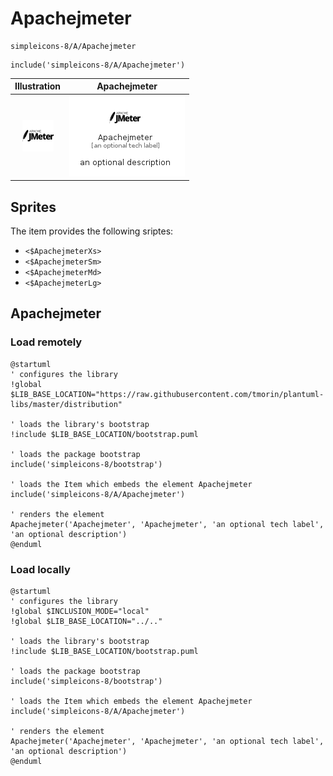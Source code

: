 # Apachejmeter


```text
simpleicons-8/A/Apachejmeter
```

```text
include('simpleicons-8/A/Apachejmeter')
```



| Illustration | Apachejmeter |
| :---: | :---: |
| ![illustration for Illustration](../../simpleicons-8/A/Apachejmeter.png) | ![illustration for Apachejmeter](../../simpleicons-8/A/Apachejmeter.Local.png) |



## Sprites
The item provides the following sriptes:

- `<$ApachejmeterXs>`
- `<$ApachejmeterSm>`
- `<$ApachejmeterMd>`
- `<$ApachejmeterLg>`





## Apachejmeter

### Load remotely
```plantuml
@startuml
' configures the library
!global $LIB_BASE_LOCATION="https://raw.githubusercontent.com/tmorin/plantuml-libs/master/distribution"

' loads the library's bootstrap
!include $LIB_BASE_LOCATION/bootstrap.puml

' loads the package bootstrap
include('simpleicons-8/bootstrap')

' loads the Item which embeds the element Apachejmeter
include('simpleicons-8/A/Apachejmeter')

' renders the element
Apachejmeter('Apachejmeter', 'Apachejmeter', 'an optional tech label', 'an optional description')
@enduml
```

### Load locally
```plantuml
@startuml
' configures the library
!global $INCLUSION_MODE="local"
!global $LIB_BASE_LOCATION="../.."

' loads the library's bootstrap
!include $LIB_BASE_LOCATION/bootstrap.puml

' loads the package bootstrap
include('simpleicons-8/bootstrap')

' loads the Item which embeds the element Apachejmeter
include('simpleicons-8/A/Apachejmeter')

' renders the element
Apachejmeter('Apachejmeter', 'Apachejmeter', 'an optional tech label', 'an optional description')
@enduml
```

